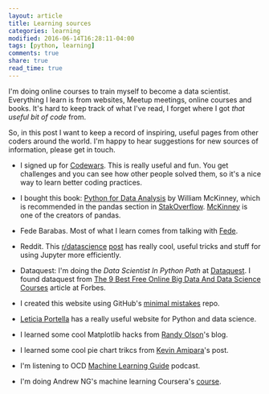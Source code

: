 ```yaml
---
layout: article
title: Learning sources
categories: learning
modified: 2016-06-14T16:28:11-04:00
tags: [python, learning]
comments: true
share: true
read_time: true
---
```



I'm doing online courses to train myself to become a data scientist. Everything I learn is from websites, Meetup meetings, online courses and books. It's hard to keep track of what I've read, I forget where I got *that useful bit of code* from.

So, in this post I want to keep a record of inspiring, useful pages from other coders around the world. I'm happy to hear suggestions for new sources of information, please get in touch.

- I signed up for [Codewars](https://www.codewars.com/). This is really useful and fun. You get challenges and you can see how other people solved them, so it's a nice way to learn better coding practices.

- I bought this book: [Python for Data Analysis](http://shop.oreilly.com/product/0636920023784.do) by William McKinney, which is recommended in the pandas section in [StakOverflow](https://stackoverflow.com/tags/pandas/info). [McKinney](https://twitter.com/wesmckinn) is one of the creators of pandas.


- Fede Barabas. Most of what I learn comes from talking with [Fede](https://fedebarabas.github.io/).

- Reddit. This [r/datascience](https://www.reddit.com/r/datascience/) [post](https://www.reddit.com/r/datascience/comments/7a6ilh/whats_your_best_jupyter_notebook_tips_and_tricks/) has really cool, useful tricks and stuff for using Jupyter more efficiently.

- Dataquest: I'm doing the *Data Scientist In Python Path* at [Dataquest](https://www.dataquest.io/dashboard). I found dataquest from [The 9 Best Free Online Big Data And Data Science Courses](https://www.forbes.com/sites/bernardmarr/2017/06/06/the-9-best-free-online-big-data-and-data-science-courses/#63c6c8ab43cd) article at Forbes.

- I created this website using GitHub's [minimal mistakes](https://github.com/mmistakes/minimal-mistakes) repo.

- [Leticia Portella](http://leportella.com/) has a really useful website for Python and data science.

- I learned some cool Matplotlib hacks from [Randy Olson](http://www.randalolson.com/2014/06/28/how-to-make-beautiful-data-visualizations-in-python-with-matplotlib/)'s blog.

- I learned some cool pie chart trikcs from [Kevin Amipara](https://medium.com/@kvnamipara/a-better-visualisation-of-pie-charts-by-matplotlib-935b7667d77f)'s post.

- I'm listening to OCD [Machine Learning Guide](http://ocdevel.com/mlg) podcast.

- I'm doing Andrew NG's machine learning Coursera's [course](https://www.coursera.org/learn/machine-learning).
